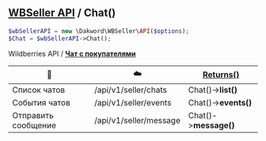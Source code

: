 ## [WBSeller API](/docs/API.md) / Chat()

```php
$wbSellerAPI = new \Dakword\WBSeller\API($options);
$Chat = $wbSellerAPI->Chat();
```

Wildberries API / [**Чат с покупателями**](https://openapi.wb.ru/buyers-chat/api/ru/)

| :speech_balloon: | :cloud: | [Returns()](/src/API/Endpoint/Chat.php) |
| ---------------- | ------- | ----------------------------------------- |
| Список чатов         | /api/v1/seller/chats    | Chat()->**list()**     |
| События чатов        | /api/v1/seller/events   | Chat()->**events()**   |
| Отправить сообщение  | /api/v1/seller/message  | Chat()->**message()**  |
